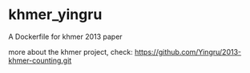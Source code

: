 # khmer_yingru
A Dockerfile for khmer 2013 paper

more about the khmer project, check: https://github.com/Yingru/2013-khmer-counting.git
